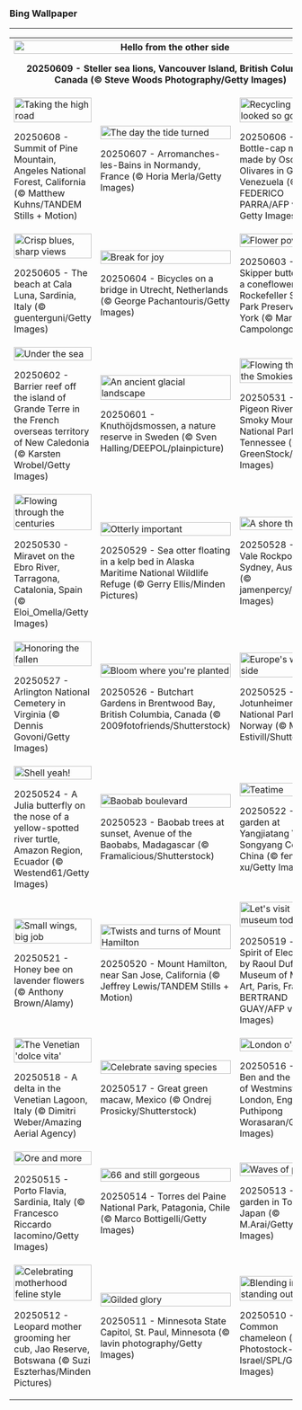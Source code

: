 <h3>
 Bing Wallpaper
</h3>
<hr/>
<table>
<tr>
<th colspan="3">
<img alt="Hello from the other side" src="https://www.bing.com/th?id=OHR.StellarSeaLions_EN-US8941740506_UHD.jpg&amp;rf=LaDigue_UHD.jpg&amp;pid=hp&amp;w=3840&amp;h=2160&amp;rs=1&amp;c=4" width="100%"/><p>20250609 - Steller sea lions, Vancouver Island, British Columbia, Canada (© Steve Woods Photography/Getty Images)</p></th>
</tr>
<tr>
<td><img alt="Taking the high road" src="https://www.bing.com/th?id=OHR.PacificCrestTrail_EN-US8903844619_UHD.jpg&amp;rf=LaDigue_UHD.jpg&amp;pid=hp&amp;w=3840&amp;h=2160&amp;rs=1&amp;c=4" width="100%"/><p>20250608 - Summit of Pine Mountain, Angeles National Forest, California (© Matthew Kuhns/TANDEM Stills + Motion)</p></td>
<td><img alt="The day the tide turned" src="https://www.bing.com/th?id=OHR.NormandyBeach_EN-US8863709180_UHD.jpg&amp;rf=LaDigue_UHD.jpg&amp;pid=hp&amp;w=3840&amp;h=2160&amp;rs=1&amp;c=4" width="100%"/><p>20250607 - Arromanches-les-Bains in Normandy, France (© Horia Merla/Getty Images)</p></td>
<td><img alt="Recycling never looked so good" src="https://www.bing.com/th?id=OHR.OlivaresMural_EN-US8824492734_UHD.jpg&amp;rf=LaDigue_UHD.jpg&amp;pid=hp&amp;w=3840&amp;h=2160&amp;rs=1&amp;c=4" width="100%"/><p>20250606 - Bottle-cap mural made by Oscar Olivares in Guatire, Venezuela (© FEDERICO PARRA/AFP via Getty Images)</p></td>
</tr>
<tr>
<td><img alt="Crisp blues, sharp views" src="https://www.bing.com/th?id=OHR.CalaLuna_EN-US8760708047_UHD.jpg&amp;rf=LaDigue_UHD.jpg&amp;pid=hp&amp;w=3840&amp;h=2160&amp;rs=1&amp;c=4" width="100%"/><p>20250605 - The beach at Cala Luna, Sardinia, Italy (© guenterguni/Getty Images)</p></td>
<td><img alt="Break for joy" src="https://www.bing.com/th?id=OHR.BicyclesUtrecht_EN-US8449213938_UHD.jpg&amp;rf=LaDigue_UHD.jpg&amp;pid=hp&amp;w=3840&amp;h=2160&amp;rs=1&amp;c=4" width="100%"/><p>20250604 - Bicycles on a bridge in Utrecht, Netherlands (© George Pachantouris/Getty Images)</p></td>
<td><img alt="Flower power" src="https://www.bing.com/th?id=OHR.EchinaceaButterfly_EN-US8404044892_UHD.jpg&amp;rf=LaDigue_UHD.jpg&amp;pid=hp&amp;w=3840&amp;h=2160&amp;rs=1&amp;c=4" width="100%"/><p>20250603 - Skipper butterfly on a coneflower, Rockefeller State Park Preserve, New York (© Marianne A. Campolongo/Alamy)</p></td>
</tr>
<tr>
<td><img alt="Under the sea" src="https://www.bing.com/th?id=OHR.GrandeTerreReef_EN-US8351815569_UHD.jpg&amp;rf=LaDigue_UHD.jpg&amp;pid=hp&amp;w=3840&amp;h=2160&amp;rs=1&amp;c=4" width="100%"/><p>20250602 - Barrier reef off the island of Grande Terre in the French overseas territory of New Caledonia (© Karsten Wrobel/Getty Images)</p></td>
<td><img alt="An ancient glacial landscape" src="https://www.bing.com/th?id=OHR.SwedenReserve_EN-US8234763267_UHD.jpg&amp;rf=LaDigue_UHD.jpg&amp;pid=hp&amp;w=3840&amp;h=2160&amp;rs=1&amp;c=4" width="100%"/><p>20250601 - Knuthöjdsmossen, a nature reserve in Sweden (© Sven Halling/DEEPOL/plainpicture)</p></td>
<td><img alt="Flowing through the Smokies" src="https://www.bing.com/th?id=OHR.LittlePigeonRiver_EN-US1765916005_UHD.jpg&amp;rf=LaDigue_UHD.jpg&amp;pid=hp&amp;w=3840&amp;h=2160&amp;rs=1&amp;c=4" width="100%"/><p>20250531 - Little Pigeon River, Great Smoky Mountains National Park, Tennessee (© GreenStock/Getty Images)</p></td>
</tr>
<tr>
<td><img alt="Flowing through the centuries" src="https://www.bing.com/th?id=OHR.MiravetSpain_EN-US4967052818_UHD.jpg&amp;rf=LaDigue_UHD.jpg&amp;pid=hp&amp;w=3840&amp;h=2160&amp;rs=1&amp;c=4" width="100%"/><p>20250530 - Miravet on the Ebro River, Tarragona, Catalonia, Spain (© Eloi_Omella/Getty Images)</p></td>
<td><img alt="Otterly important" src="https://www.bing.com/th?id=OHR.KelpOtter_EN-US4867923884_UHD.jpg&amp;rf=LaDigue_UHD.jpg&amp;pid=hp&amp;w=3840&amp;h=2160&amp;rs=1&amp;c=4" width="100%"/><p>20250529 - Sea otter floating in a kelp bed in Alaska Maritime National Wildlife Refuge (© Gerry Ellis/Minden Pictures)</p></td>
<td><img alt="A shore thing" src="https://www.bing.com/th?id=OHR.MonaValePool_EN-US4805820773_UHD.jpg&amp;rf=LaDigue_UHD.jpg&amp;pid=hp&amp;w=3840&amp;h=2160&amp;rs=1&amp;c=4" width="100%"/><p>20250528 - Mona Vale Rockpool, Sydney, Australia (© jamenpercy/Getty Images)</p></td>
</tr>
<tr><td><img alt="Honoring the fallen" src="https://www.bing.com/th?id=OHR.ArlingtonSunrise_EN-US4503302075_UHD.jpg&amp;rf=LaDigue_UHD.jpg&amp;pid=hp&amp;w=3840&amp;h=2160&amp;rs=1&amp;c=4" width="100%"/><p>20250527 - Arlington National Cemetery in Virginia (© Dennis Govoni/Getty Images)</p></td><td><img alt="Bloom where you're planted" src="https://www.bing.com/th?id=OHR.ButchartFlowers_EN-US3361647368_UHD.jpg&amp;rf=LaDigue_UHD.jpg&amp;pid=hp&amp;w=3840&amp;h=2160&amp;rs=1&amp;c=4" width="100%"/><p>20250526 - Butchart Gardens in Brentwood Bay, British Columbia, Canada (© 2009fotofriends/Shutterstock)</p></td><td><img alt="Europe's wild side" src="https://www.bing.com/th?id=OHR.JotunheimenPark_EN-US4200824377_UHD.jpg&amp;rf=LaDigue_UHD.jpg&amp;pid=hp&amp;w=3840&amp;h=2160&amp;rs=1&amp;c=4" width="100%"/><p>20250525 - Jotunheimen National Park in Norway (© Marisa Estivill/Shutterstock)</p></td></tr><tr><td><img alt="Shell yeah!" src="https://www.bing.com/th?id=OHR.ButterflyTurtle_EN-US4083359630_UHD.jpg&amp;rf=LaDigue_UHD.jpg&amp;pid=hp&amp;w=3840&amp;h=2160&amp;rs=1&amp;c=4" width="100%"/><p>20250524 - A Julia butterfly on the nose of a yellow-spotted river turtle, Amazon Region, Ecuador (© Westend61/Getty Images)</p></td><td><img alt="Baobab boulevard" src="https://www.bing.com/th?id=OHR.BaobabAvenue_EN-US3968050605_UHD.jpg&amp;rf=LaDigue_UHD.jpg&amp;pid=hp&amp;w=3840&amp;h=2160&amp;rs=1&amp;c=4" width="100%"/><p>20250523 - Baobab trees at sunset, Avenue of the Baobabs, Madagascar (© Framalicious/Shutterstock)</p></td><td><img alt="Teatime" src="https://www.bing.com/th?id=OHR.SongyangTeaGarden_EN-US3919106941_UHD.jpg&amp;rf=LaDigue_UHD.jpg&amp;pid=hp&amp;w=3840&amp;h=2160&amp;rs=1&amp;c=4" width="100%"/><p>20250522 - Tea garden at Yangjiatang Village, Songyang County, China (© feng xu/Getty Images)</p></td></tr><tr><td><img alt="Small wings, big job" src="https://www.bing.com/th?id=OHR.HoneyBeeLavender_EN-US3860322899_UHD.jpg&amp;rf=LaDigue_UHD.jpg&amp;pid=hp&amp;w=3840&amp;h=2160&amp;rs=1&amp;c=4" width="100%"/><p>20250521 - Honey bee on lavender flowers (© Anthony Brown/Alamy)</p></td><td><img alt="Twists and turns of Mount Hamilton" src="https://www.bing.com/th?id=OHR.MountHamilton_EN-US3808058743_UHD.jpg&amp;rf=LaDigue_UHD.jpg&amp;pid=hp&amp;w=3840&amp;h=2160&amp;rs=1&amp;c=4" width="100%"/><p>20250520 - Mount Hamilton, near San Jose, California (© Jeffrey Lewis/TANDEM Stills + Motion)</p></td><td><img alt="Let's visit a museum today" src="https://www.bing.com/th?id=OHR.DufyRoom_EN-US3759763345_UHD.jpg&amp;rf=LaDigue_UHD.jpg&amp;pid=hp&amp;w=3840&amp;h=2160&amp;rs=1&amp;c=4" width="100%"/><p>20250519 - 'The Spirit of Electricity' by Raoul Dufy, Museum of Modern Art, Paris, France (© BERTRAND GUAY/AFP via Getty Images)</p></td></tr><tr><td><img alt="The Venetian 'dolce vita'" src="https://www.bing.com/th?id=OHR.VeniceLagoon_EN-US3686079353_UHD.jpg&amp;rf=LaDigue_UHD.jpg&amp;pid=hp&amp;w=3840&amp;h=2160&amp;rs=1&amp;c=4" width="100%"/><p>20250518 - A delta in the Venetian Lagoon, Italy (© Dimitri Weber/Amazing Aerial Agency)</p></td><td><img alt="Celebrate saving species" src="https://www.bing.com/th?id=OHR.GreenMacaw_EN-US1646325635_UHD.jpg&amp;rf=LaDigue_UHD.jpg&amp;pid=hp&amp;w=3840&amp;h=2160&amp;rs=1&amp;c=4" width="100%"/><p>20250517 - Great green macaw, Mexico (© Ondrej Prosicky/Shutterstock)</p></td><td><img alt="London o'clock" src="https://www.bing.com/th?id=OHR.LondonParliament_EN-US7213846564_UHD.jpg&amp;rf=LaDigue_UHD.jpg&amp;pid=hp&amp;w=3840&amp;h=2160&amp;rs=1&amp;c=4" width="100%"/><p>20250516 - Big Ben and the Palace of Westminster, London, England (© Puthipong Worasaran/Getty Images)</p></td></tr><tr><td><img alt="Ore and more" src="https://www.bing.com/th?id=OHR.SardiniaFlavia_EN-US6889153804_UHD.jpg&amp;rf=LaDigue_UHD.jpg&amp;pid=hp&amp;w=3840&amp;h=2160&amp;rs=1&amp;c=4" width="100%"/><p>20250515 - Porto Flavia, Sardinia, Italy (© Francesco Riccardo Iacomino/Getty Images)</p></td><td><img alt="66 and still gorgeous" src="https://www.bing.com/th?id=OHR.TorresChile_EN-US6814348961_UHD.jpg&amp;rf=LaDigue_UHD.jpg&amp;pid=hp&amp;w=3840&amp;h=2160&amp;rs=1&amp;c=4" width="100%"/><p>20250514 - Torres del Paine National Park, Patagonia, Chile (© Marco Bottigelli/Getty Images)</p></td><td><img alt="Waves of purple" src="https://www.bing.com/th?id=OHR.IrisGarden_EN-US6778843108_UHD.jpg&amp;rf=LaDigue_UHD.jpg&amp;pid=hp&amp;w=3840&amp;h=2160&amp;rs=1&amp;c=4" width="100%"/><p>20250513 - An iris garden in Tokyo, Japan (© M.Arai/Getty Images)</p></td></tr><tr><td><img alt="Celebrating motherhood feline style" src="https://www.bing.com/th?id=OHR.LeopardMother_EN-US6709981831_UHD.jpg&amp;rf=LaDigue_UHD.jpg&amp;pid=hp&amp;w=3840&amp;h=2160&amp;rs=1&amp;c=4" width="100%"/><p>20250512 - Leopard mother grooming her cub, Jao Reserve, Botswana (© Suzi Eszterhas/Minden Pictures)</p></td><td><img alt="Gilded glory" src="https://www.bing.com/th?id=OHR.MinnesotaRotunda_EN-US6605011856_UHD.jpg&amp;rf=LaDigue_UHD.jpg&amp;pid=hp&amp;w=3840&amp;h=2160&amp;rs=1&amp;c=4" width="100%"/><p>20250511 - Minnesota State Capitol, St. Paul, Minnesota (© lavin photography/Getty Images)</p></td><td><img alt="Blending in and standing out" src="https://www.bing.com/th?id=OHR.CuteChameleon_EN-US6483346105_UHD.jpg&amp;rf=LaDigue_UHD.jpg&amp;pid=hp&amp;w=3840&amp;h=2160&amp;rs=1&amp;c=4" width="100%"/><p>20250510 - Common chameleon (© Photostock-Israel/SPL/Getty Images)</p></td></tr></table>
